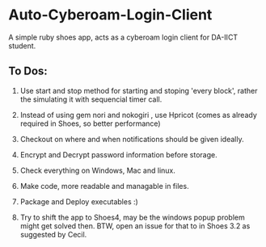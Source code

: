 Auto-Cyberoam-Login-Client
==========================

A simple ruby shoes app, acts as a cyberoam login client for DA-IICT student. 


To Dos:
------

1. Use start and stop method for starting and stoping 'every block', rather the simulating it with sequencial timer call.

2. Instead of using gem nori and nokogiri , use Hpricot (comes as already required in Shoes, so better performance)

3. Checkout on where and when notifications should be given ideally.

4. Encrypt and Decrypt password information before storage.

5. Check everything on Windows, Mac and linux.

6. Make code, more readable and managable in files.

7. Package and Deploy executables :)

8. Try to shift the app to Shoes4, may be the windows popup problem might get solved then. BTW, open an issue for that to in Shoes 3.2 as suggested by Cecil.